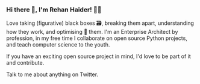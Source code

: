 ### Hi there 👋, I'm Rehan Haider! 🌿🦁

Love taking (figurative) black boxes 🗃, breaking them apart, understanding how they work, and optimising 🚀 them. 
I'm an Enterprise Architect by profession, in my free time I collaborate on open source Python projects, and teach computer science to the youth.

If you have an exciting open source project in mind, I'd love to be part of it and contribute. 

Talk to me about anything on Twitter. 
